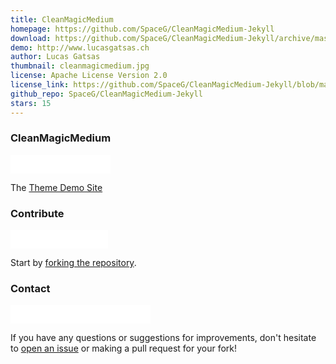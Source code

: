 ```yaml
---
title: CleanMagicMedium
homepage: https://github.com/SpaceG/CleanMagicMedium-Jekyll
download: https://github.com/SpaceG/CleanMagicMedium-Jekyll/archive/master.zip
demo: http://www.lucasgatsas.ch
author: Lucas Gatsas
thumbnail: cleanmagicmedium.jpg
license: Apache License Version 2.0
license_link: https://github.com/SpaceG/CleanMagicMedium-Jekyll/blob/master/LICENSE
github_repo: SpaceG/CleanMagicMedium-Jekyll
stars: 15
---
```


### CleanMagicMedium

<iframe
src="//ghbtns.com/github-btn.html?user=SpaceG&repo=CleanMagicMedium-Jekyll&type=watch&count=true&size=small"
allowtransparency="true" frameborder="0" scrolling="0" width="160px"
height="30px"></iframe>

The [Theme Demo Site](https://lucasgatsas.ch)

### Contribute

<iframe
src="//ghbtns.com/github-btn.html?user=SpaceG&repo=CleanMagicMedium-Jekyll&type=fork&count=true&size=small"
allowtransparency="true" frameborder="0" scrolling="0" width="156px"
height="30px"></iframe>

Start by [forking the
repository](https://github.com/SpaceG/CleanMagicMedium-Jekyll/fork).

### Contact

<iframe
src="//ghbtns.com/github-btn.html?user=SpaceG&type=follow&count=true&size=small"
allowtransparency="true" frameborder="0" scrolling="0" width="224px"
height="30px"></iframe>

If you have any questions or suggestions for improvements, don't
hesitate to [open an
issue](https://github.com/SpaceG/CleanMagicMedium-Jekyll/issues) or
making a pull request for your fork!
